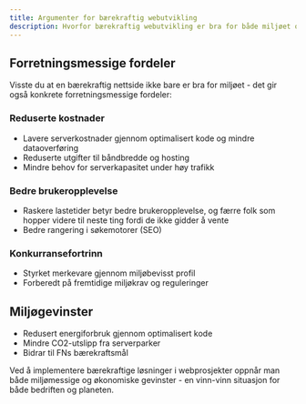 ```yaml
---
title: Argumenter for bærekraftig webutvikling
description: Hvorfor bærekraftig webutvikling er bra for både miljøet og bedriften din
---
```


## Forretningsmessige fordeler

Visste du at en bærekraftig nettside ikke bare er bra for miljøet - det gir også konkrete forretningsmessige fordeler:

### Reduserte kostnader

- Lavere serverkostnader gjennom optimalisert kode og mindre dataoverføring
- Reduserte utgifter til båndbredde og hosting
- Mindre behov for serverkapasitet under høy trafikk

### Bedre brukeropplevelse

- Raskere lastetider betyr bedre brukeropplevelse, og færre folk som hopper videre til neste ting fordi de ikke gidder å vente
- Bedre rangering i søkemotorer (SEO)

### Konkurransefortrinn

- Styrket merkevare gjennom miljøbevisst profil
- Forberedt på fremtidige miljøkrav og reguleringer

## Miljøgevinster

- Redusert energiforbruk gjennom optimalisert kode
- Mindre CO2-utslipp fra serverparker
- Bidrar til FNs bærekraftsmål

Ved å implementere bærekraftige løsninger i webprosjekter oppnår man både miljømessige og økonomiske gevinster - en vinn-vinn situasjon for både bedriften og planeten.
